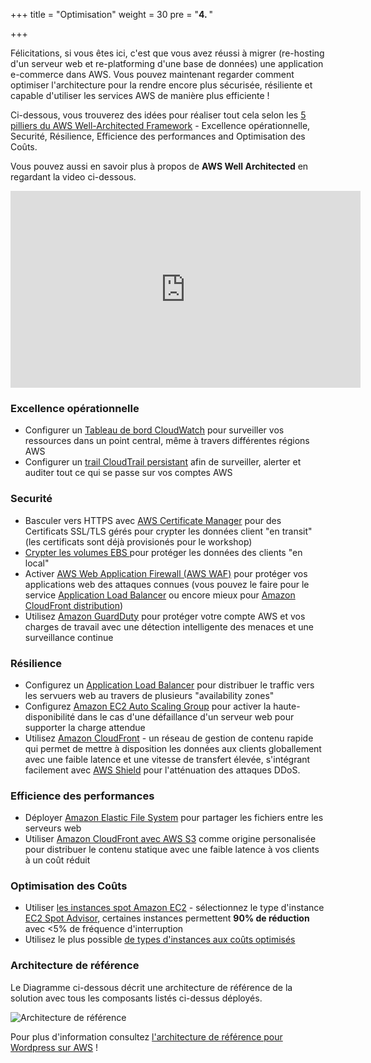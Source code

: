 +++
title = "Optimisation"
weight = 30
pre = "<b>4. </b>"

+++


Félicitations, si vous êtes ici, c'est que vous avez réussi à migrer (re-hosting d'un serveur web et re-platforming d'une base de données) une application e-commerce dans AWS. Vous pouvez maintenant regarder comment optimiser l'architecture pour la rendre encore plus sécurisée, résiliente et capable d'utiliser les services AWS de manière plus efficiente !
 
Ci-dessous, vous trouverez des idées pour réaliser tout cela selon les <a href="https://aws.amazon.com/architecture/well-architected/" target="_blank" rel="noopener noreferrer">5 pilliers du AWS Well-Architected Framework</a> - Excellence opérationnelle, Securité, Résilience, Efficience des performances and Optimisation des Coûts.

Vous pouvez aussi en savoir plus à propos de **AWS Well Architected** en regardant la video ci-dessous.
<center>
<iframe width="560" height="315" src="https://www.youtube-nocookie.com/embed/MfxF-FYEFjY" frameborder="0" allow="accelerometer; autoplay; encrypted-media; gyroscope; picture-in-picture" allowfullscreen></iframe>
</center>

### Excellence opérationnelle

- Configurer un <a href="https://docs.aws.amazon.com/AmazonCloudWatch/latest/monitoring/CloudWatch_Dashboards.html" target="_blank" rel="noopener noreferrer">Tableau de bord CloudWatch</a> pour surveiller vos ressources dans un point central, même à travers différentes régions AWS
- Configurer un <a href="https://docs.aws.amazon.com/awscloudtrail/latest/userguide/cloudtrail-create-and-update-a-trail.html" target="_blank" rel="noopener noreferrer">trail CloudTrail persistant</a> afin de surveiller, alerter et auditer tout ce qui se passe sur vos comptes AWS

### Securité  
- Basculer vers HTTPS avec <a href="https://aws.amazon.com/certificate-manager/" target="_blank" rel="noopener noreferrer">AWS Certificate Manager</a> pour des Certificats SSL/TLS gérés pour crypter les données client "en transit" (les certificats sont déjà provisionés pour le workshop) 
- <a href="https://docs.aws.amazon.com/AWSEC2/latest/UserGuide/EBSEncryption.html" target="_blank" rel="noopener noreferrer">Crypter les volumes EBS </a> pour protéger les données des clients "en local"
- Activer <a href="https://aws.amazon.com/waf/"  target="_blank" rel="noopener noreferrer">AWS Web Application Firewall (AWS WAF)</a> pour protéger vos applications web des attaques connues (vous pouvez le faire pour le service <a href="https://aws.amazon.com/blogs/aws/aws-web-application-firewall-waf-for-application-load-balancers/" target="_blank" rel="noopener noreferrer">Application Load Balancer</a> ou encore mieux pour <a href="https://docs.aws.amazon.com/waf/latest/developerguide/cloudfront-features.html" target="_blank" rel="noopener noreferrer">Amazon CloudFront distribution</a>)
- Utilisez <a href="https://aws.amazon.com/guardduty/" target="_blank" rel="noopener noreferrer">Amazon GuardDuty</a> pour protéger votre compte AWS et vos charges de travail avec une détection intelligente des menaces et une surveillance continue

### Résilience
- Configurez un <a href="https://docs.aws.amazon.com/elasticloadbalancing/latest/application/create-application-load-balancer.html" target="_blank" rel="noopener noreferrer">Application Load Balancer</a> pour distribuer le traffic vers les servuers web au travers de plusieurs "availability zones"
- Configurez <a href="https://docs.aws.amazon.com/autoscaling/ec2/userguide/GettingStartedTutorial.html" target="_blank" rel="noopener noreferrer">Amazon EC2 Auto Scaling Group</a> pour activer la haute-disponibilité dans le cas d'une défaillance d'un serveur web pour supporter la charge attendue
- Utilisez <a href="https://docs.aws.amazon.com/AmazonCloudFront/latest/DeveloperGuide/distribution-working-with.html" target="_blank" rel="noopener noreferrer">Amazon CloudFront</a> - un réseau de gestion de contenu rapide qui permet de mettre à disposition les données aux clients globallement avec une faible latence et une vitesse de transfert élevée, s'intégrant facilement avec <a href="https://aws.amazon.com/shield/" target="_blank" rel="noopener noreferrer">AWS Shield</a> pour l'atténuation des attaques DDoS.

### Efficience des performances
- Déployer <a href="https://docs.aws.amazon.com/efs/latest/ug/getting-started.html" target="_blank" rel="noopener noreferrer">Amazon Elastic File System</a> pour partager les fichiers entre les serveurs web
- Utiliser <a href="https://aws.amazon.com/blogs/networking-and-content-delivery/amazon-s3-amazon-cloudfront-a-match-made-in-the-cloud/" target="_blank" rel="noopener noreferrer">Amazon CloudFront avec AWS S3</a> comme origine personalisée pour distribuer le contenu statique avec une faible latence à vos clients à un coût réduit

### Optimisation des Coûts
- Utiliser <a href="https://aws.amazon.com/ec2/spot/" target="_blank" rel="noopener noreferrer">les instances spot Amazon EC2</a> - sélectionnez le type d'instance <a href="https://aws.amazon.com/ec2/spot/instance-advisor/" target="_blank" rel="noopener noreferrer">EC2 Spot Advisor</a>, certaines instances permettent **90% de réduction** avec <5% de fréquence d'interruption
- Utilisez le plus possible <a href="https://aws.amazon.com/ec2/spot/pricing/" target="_blank" rel="noopener noreferrer">de types d'instances aux coûts optimisés</a>

### Architecture de référence

Le Diagramme ci-dessous décrit une architecture de référence de la solution avec tous les composants listés ci-dessus déployés.

![Architecture de référence](/opt/aws-ref-arch.png)

Pour plus d'information consultez <a href="https://github.com/aws-samples/aws-refarch-wordpress" target="_blank" rel="noopener noreferrer">l'architecture de référence pour Wordpress sur AWS</a> !
